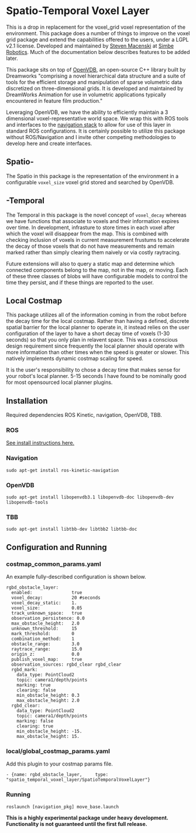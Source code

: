 # Spatio-Temporal Voxel Layer

This is a drop in replacement for the voxel_grid voxel representation of the environment. This package does a number of things to improve on the voxel grid package and extend the capabilities offered to the users, under a LGPL v2.1 license. Developed and maintained by [Steven Macenski](https://www.linkedin.com/in/steven-macenski-41a985101/) at [Simbe Robotics](http://www.simberobotics.com/). Much of the documentation below describes features to be added later.

This package sits on top of [OpenVDB](http://www.openvdb.org/), an open-source C++ library built by Dreamworks "comprising a novel hierarchical data structure and a suite of tools for the efficient storage and manipulation of sparse volumetric data discretized on three-dimensional grids. It is developed and maintained by DreamWorks Animation for use in volumetric applications typically encountered in feature film production."

Leveraging OpenVDB, we have the ability to efficiently maintain a 3 dimensional voxel-representative world space. We wrap this with ROS tools and interfaces to the [navigation stack](http://wiki.ros.org/navigation) to allow for use of this layer in standard ROS configurations. It is certainly possible to utilize this package without ROS/Navigation and I invite other competing methodologies to develop here and create interfaces. 

## **Spatio**-
The Spatio in this package is the representation of the environment in a configurable `voxel_size` voxel grid stored and searched by OpenVDB. 

## -**Temporal**
The Temporal in this package is the novel concept of `voxel_decay` whereas we have functions that associate to voxels and their information expires over time. In development,  infrasture to store times in each voxel after which the voxel will disappear from the map. This is combined with checking inclusion of voxels in current measurement frustums to accelerate the decay of those voxels that do not have measurements and remain marked rather than simply clearing them naively or via costly raytracing.

Future extensions will also to query a static map and determine which connected components belong to the map, not in the map, or moving. Each of these three classes of blobs will have configurable models to control the time they persist, and if these things are reported to the user.    

## Local Costmap
This package utilizes all of the information coming in from the robot before the decay time for the local costmap. Rather than having a defined, discrete spatial barrier for the local planner to operate in, it instead relies on the user configuration of the layer to have a short decay time of voxels (1-30 seconds) so that you only plan in relavent space. This was a conscious design requirement since frequently the local planner should operate with more information than other times when the speed is greater or slower. This natively implements dynamic costmap scaling for speed.

It is the user's responsibility to chose a decay time that makes sense for your robot's local planner. 5-15 seconds I have found to be nominally good for most opensourced local planner plugins.

## Installation
Required dependencies ROS Kinetic, navigation, OpenVDB, TBB.

### ROS

[See install instructions here.](http://wiki.ros.org/kinetic/Installation)

### Navigation

`sudo apt-get install ros-kinetic-navigation`

### OpenVDB

`sudo apt-get install libopenvdb3.1 libopenvdb-doc libopenvdb-dev libopenvdb-tools`

### TBB

`sudo apt-get install libtbb-dev libtbb2 libtbb-doc`

## Configuration and Running

### costmap_common_params.yaml

An example fully-described configuration is shown below.

```
rgbd_obstacle_layer:
  enabled:               true
  voxel_decay:           20 #seconds
  voxel_decay_static:    1.
  voxel_size:            0.05
  track_unknown_space:   true
  observation_persistence: 0.0
  max_obstacle_height:   2.0
  unknown_threshold:     15
  mark_threshold:        0
  combination_method:    1
  obstacle_range:        3.0
  raytrace_range:        15.0
  origin_z:              0.0
  publish_voxel_map:     true
  observation_sources: rgbd_clear rgbd_clear
  rgbd_mark:
    data_type: PointCloud2
    topic: camera1/depth/points
    marking: true
    clearing: false
    min_obstacle_height: 0.3
    max_obstacle_height: 2.0
  rgbd_clear:
    data_type: PointCloud2
    topic: camera1/depth/points
    marking: false
    clearing: true
    min_obstacle_height: -15.
    max_obstacle_height: 15.
```

### local/global_costmap_params.yaml

Add this plugin to your costmap params file. 

`- {name: rgbd_obstacle_layer,     type: "spatio_temporal_voxel_layer/SpatioTemporalVoxelLayer"}`


### Running

`roslaunch [navigation_pkg] move_base.launch`

**This is a highly experimental package under heavy development. Functionality is not guaranteed until the first full release.**